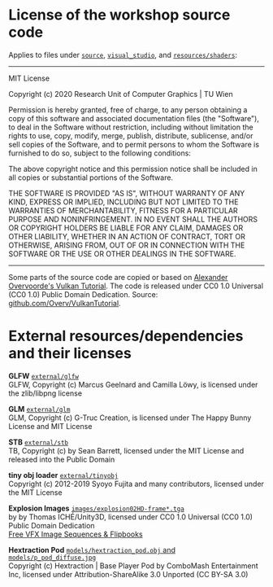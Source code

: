 # License of the workshop source code
Applies to files under [`source`](source), [`visual_studio`](visual_studio), and [`resources/shaders`](resources/shaders):

---

MIT License

Copyright (c) 2020 Research Unit of Computer Graphics | TU Wien

Permission is hereby granted, free of charge, to any person obtaining a copy
of this software and associated documentation files (the "Software"), to deal
in the Software without restriction, including without limitation the rights
to use, copy, modify, merge, publish, distribute, sublicense, and/or sell
copies of the Software, and to permit persons to whom the Software is
furnished to do so, subject to the following conditions:

The above copyright notice and this permission notice shall be included in all
copies or substantial portions of the Software.

THE SOFTWARE IS PROVIDED "AS IS", WITHOUT WARRANTY OF ANY KIND, EXPRESS OR
IMPLIED, INCLUDING BUT NOT LIMITED TO THE WARRANTIES OF MERCHANTABILITY,
FITNESS FOR A PARTICULAR PURPOSE AND NONINFRINGEMENT. IN NO EVENT SHALL THE
AUTHORS OR COPYRIGHT HOLDERS BE LIABLE FOR ANY CLAIM, DAMAGES OR OTHER
LIABILITY, WHETHER IN AN ACTION OF CONTRACT, TORT OR OTHERWISE, ARISING FROM,
OUT OF OR IN CONNECTION WITH THE SOFTWARE OR THE USE OR OTHER DEALINGS IN THE
SOFTWARE.

---

Some parts of the source code are copied or based on [Alexander Overvoorde's Vulkan Tutorial](https://vulkan-tutorial.com). The code is released under CC0 1.0 Universal (CC0 1.0) Public Domain Dedication. Source: [github.com/Overv/VulkanTutorial](https://github.com/Overv/VulkanTutorial).

# External resources/dependencies and their licenses

**GLFW** [`external/glfw`](external/glfw)    
GLFW, Copyright (c) Marcus Geelnard and Camilla Löwy, is licensed under the zlib/libpng license    

**GLM** [`external/glm`](external/glm)    
GLM, Copyright (c) G-Truc Creation, is licensed under The Happy Bunny License and MIT License

**STB** [`external/stb`](external/stb)     
TB, Copyright (c) by Sean Barrett, licensed under the MIT License and released into the Public Domain

**tiny obj loader** [`external/tinyobj`](external/tinyobj)      
Copyright (c) 2012-2019 Syoyo Fujita and many contributors, licensed under the MIT License

**Explosion Images** [`images/explosion02HD-frame*.tga`](images)      
by by Thomas ICHÉ/Unity3D, licensed under CC0 1.0 Universal (CC0 1.0) Public Domain Dedication        
[Free VFX Image Sequences & Flipbooks](https://blogs.unity3d.com/pt/2016/11/28/free-vfx-image-sequences-flipbooks)

**Hextraction Pod** [`models/hextraction_pod.obj` and `models/p_pod_diffuse.jpg`](models)       
Copyright (c) Hextraction | Base Player Pod by ComboMash Entertainment Inc, licensed under Attribution-ShareAlike 3.0 Unported (CC BY-SA 3.0)
